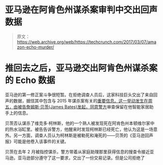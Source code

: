 # 亚马逊在阿肯色州谋杀案审判中交出回声数据

> 原文：<https://web.archive.org/web/https://techcrunch.com/2017/03/07/amazon-echo-murder/>

# 推回去之后，亚马逊交出阿肯色州谋杀案的 Echo 数据

亚马逊的第一修正案斗争很短暂。在拒绝调查人员后，这家科技巨头交出了来自回声的数据，据信其中包含与 2015 年谋杀案有关的[重要信息。这一举动发生在周五，由被告詹姆斯·贝茨(James Bates)发起，](https://web.archive.org/web/20230407041140/https://techcrunch.com/2016/12/27/an-amazon-echo-may-be-the-key-to-solving-a-murder-case/)[同意警方](https://web.archive.org/web/20230407041140/http://www.bbc.com/news/technology-39191056)审查保留在他智能家居助手上的信息。

贝茨否认谋杀了维克多·柯林斯，他的一个熟人被发现死在阿肯色州本顿维尔家中的热水浴缸里。被告告诉警方，他醒来时发现柯林斯已经死亡，他认为这是一场意外。另一方面，调查人员认为柯林斯是被勒死和淹死的——贝茨的《亚马逊回声报》可能是他卷入该事件的关键。

贝茨在去年 2 月被指控谋杀，警方带着从家庭助理那里获得信息的搜查令接近亚马逊。亚马逊部分遵守了这一要求，交出了一份交易记录。但是公司拒绝了